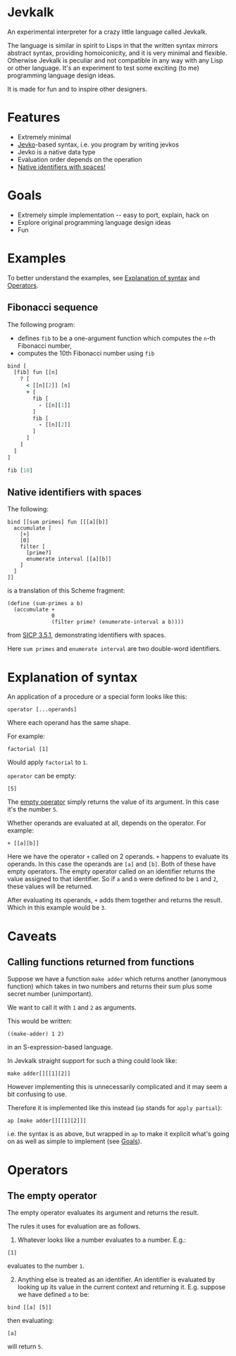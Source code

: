 # Jevkalk

An experimental interpreter for a crazy little language called Jevkalk.

The language is similar in spirit to Lisps in that the written syntax mirrors abstract syntax, providing homoiconicity, and it is very minimal and flexible. Otherwise Jevkalk is peculiar and not compatible in any way with any Lisp or other language. It's an experiment to test some exciting (to me) programming language design ideas.

It is made for fun and to inspire other designers.

# Features

* Extremely minimal
* [Jevko](https://jevko.org)-based syntax, i.e. you program by writing jevkos
* Jevko is a native data type
* Evaluation order depends on the operation
* [Native identifiers with spaces!](#native-identifiers-with-spaces)

# Goals

* Extremely simple implementation -- easy to port, explain, hack on
* Explore original programming language design ideas
* Fun

# Examples

To better understand the examples, see [Explanation of syntax](#explanation-of-syntax) and [Operators](#operators).

## Fibonacci sequence

The following program:
* defines `fib` to be a one-argument function which computes the `n`-th Fibonacci number,
* computes the 10th Fibonacci number using `fib`

```clj
bind [
  [fib] fun [[n]
    ? [
      < [[n][2]] [n]
      + [
        fib [
          - [[n][1]]
        ]
        fib [
          - [[n][2]]
        ]
      ]
    ]
  ]
]

fib [10]
```

## Native identifiers with spaces

The following:

```
bind [[sum primes] fun [[[a][b]]
  accumulate [
    [+]
    [0]
    filter [
      [prime?]
      enumerate interval [[a][b]]
    ]
  ]
]]
```

is a translation of this Scheme fragment:

```
(define (sum-primes a b)
  (accumulate +
              0
              (filter prime? (enumerate-interval a b))))
```

from [SICP 3.5.1](https://mitp-content-server.mit.edu/books/content/sectbyfn/books_pres_0/6515/sicp.zip/full-text/book/book-Z-H-24.html#%_sec_3.5.1), demonstrating identifiers with spaces.

Here `sum primes` and `enumerate interval` are two double-word identifiers.

# Explanation of syntax

An application of a procedure or a special form looks like this:

```
operator [...operands]
```

Where each operand has the same shape.

For example:

```
factorial [1]
```

Would apply `factorial` to `1`.

`operator` can be empty:

```
[5]
```

The [empty operator](#empty-operator) simply returns the value of its argument. In this case it's the number `5`.

Whether operands are evaluated at all, depends on the operator. For example:

```
+ [[a][b]]
```

Here we have the operator `+` called on 2 operands. `+` happens to evaluate its operands. In this case the operands are `[a]` and `[b]`. Both of these have empty operators. The empty operator called on an identifier returns the value assigned to that identifier. So if `a` and `b` were defined to be `1` and `2`, these values will be returned.

After evaluating its operands, `+` adds them together and returns the result. Which in this example would be `3`.

# Caveats

## Calling functions returned from functions

Suppose we have a function `make adder` which returns another (anonymous function) which takes in two numbers and returns their sum plus some secret number (unimportant).

We want to call it with `1` and `2` as arguments.

This would be written:

```
((make-adder) 1 2)
```

in an S-expression-based language.

In Jevkalk straight support for such a thing could look like:

```
make adder[][[1][2]]
```

However implementing this is unnecessarily complicated and it may seem a bit confusing to use.

Therefore it is implemented like this instead (`ap` stands for `apply partial`):

```
ap [make adder[][[1][2]]]
```

i.e. the syntax is as above, but wrapped in `ap` to make it explicit what's going on as well as simple to implement (see [Goals](#goals)).

# Operators

## The empty operator

The empty operator evaluates its argument and returns the result.

The rules it uses for evaluation are as follows.

1. Whatever looks like a number evaluates to a number. E.g.:

```
[1]
```

evaluates to the number `1`.

2. Anything else is treated as an identifier. An identifier is evaluated by looking up its value in the current context and returning it. E.g. suppose we have defined `a` to be:

```
bind [[a] [5]]
```

then evaluating:

```
[a]
```

will return `5`.